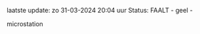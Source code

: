 laatste update: 
zo 31-03-2024 20:04   uur 
Status: FAALT - geel - 
<div class="service Y">microstation</div>